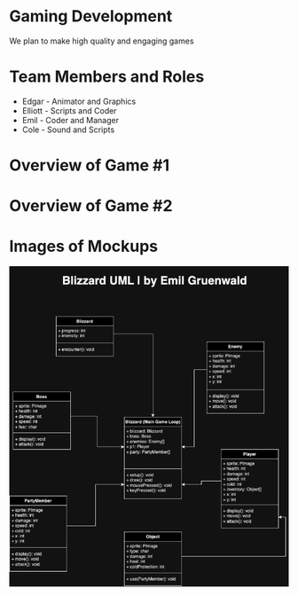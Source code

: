 # Gaming Development
We plan to make high quality and engaging games

# Team Members and Roles
* Edgar - Animator and Graphics
* Elliott - Scripts and Coder
* Emil - Coder and Manager
* Cole - Sound and Scripts

# Overview of Game #1

# Overview of Game #2

# Images of Mockups
![Blizzard UML](https://github.com/Emil-Gruenwald/GameDev/blob/main/images/uml.png?raw=true)

